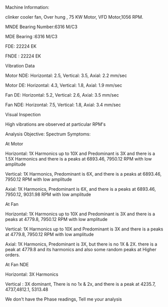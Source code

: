 Machine Information:

clinker cooler fan, Over hung , 75 KW Motor, VFD Motor,1056 RPM.

MNDE Bearing Number:6316 M/C3

MDE Bearing :6316 M/C3

FDE: 22224 EK

FNDE : 22224 EK

Vibration Data

Motor NDE: Horizontal: 2.5, Vertical: 3.5, Axial: 2.2 mm/sec

Motor DE: Horizontal: 4.3, Vertical: 1.8, Axial: 1.9 mm/sec

Fan DE: Horizontal: 5.2, Vertical: 2.6, Axial: 3.5 mm/sec

Fan NDE: Horizontal: 7.5, Vertical: 1.8, Axial: 3.4 mm/sec

Visual Inspection

High vibrations are observed at particular RPM's

Analysis Objective: Spectrum Symptoms:

At Motor

Horizontal: 1X Harmonics up to 10X and Predominant is 3X and there is a 1.5X Harmonics and there is a peaks at 6893.46, 7950.12 RPM with low amplitude

Vertical: 1X Harmonics, Predominant is 6X, and there is a peaks at 6893.46, 7950.12 RPM with low amplitude

Axial: 1X Harmonics, Predominant is 6X, and there is a peaks at 6893.46, 7950.12, 9031.98 RPM with low amplitude

At Fan

Horizontal: 1X Harmonics up to 10X and Predominant is 3X and there is a peaks at 4779.8, 7950.12 RPM with low amplitude

Vertical: 1X Harmonics up to 10X and Predominant is 3X and there is a peaks at 4779.8, 7950.12 RPM with low amplitude

Axial: 1X Harmonics, Predominant is 3X, but there is no 1X & 2X. there is a peak at 4779.8 and its harmonics and also some random peaks at Higher orders.

At Fan NDE

Horizontal: 3X Harmonics

Vertical : 3X dominant, There is no 1x & 2x, and there is a peak at 4235.7, 4737,4812.1, 5313.48

We don't have the Phase readings, Tell me your analysis

